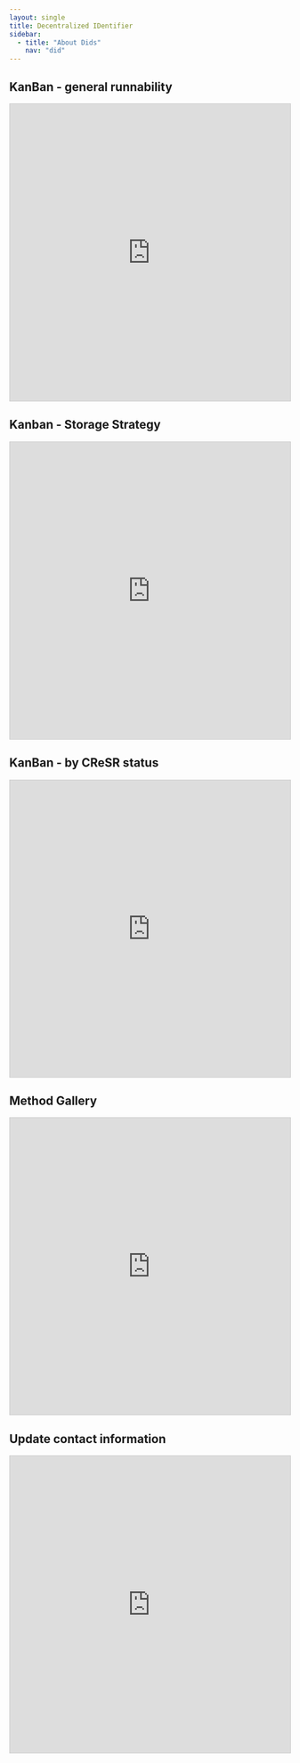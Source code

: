 ```yaml
---
layout: single
title: Decentralized IDentifier
sidebar:
  - title: "About Dids"
    nav: "did"
---
```


## KanBan - general runnability

<iframe class="airtable-embed" src="https://airtable.com/embed/shr1Din0eTKNNVK3v?backgroundColor=purple&viewControls=on" frameborder="0" onmousewheel="" width="100%" height="533" style="background: transparent; border: 1px solid #ccc;"></iframe>

## Kanban - Storage Strategy
<iframe class="airtable-embed" src="https://airtable.com/embed/shrMEo7w3GcLSTpmB?backgroundColor=purple&viewControls=on" frameborder="0" onmousewheel="" width="100%" height="533" style="background: transparent; border: 1px solid #ccc;"></iframe>

## KanBan - by CReSR status

<iframe class="airtable-embed" src="https://airtable.com/embed/shrOXsm28J8LuqXzm?backgroundColor=purple&viewControls=on" frameborder="0" onmousewheel="" width="100%" height="533" style="background: transparent; border: 1px solid #ccc;"></iframe>

## Method Gallery

<iframe class="airtable-embed" src="https://airtable.com/embed/shrwnUB5H9BSNKVLo?backgroundColor=purple&viewControls=on" frameborder="0" onmousewheel="" width="100%" height="533" style="background: transparent; border: 1px solid #ccc;"></iframe>


## Update contact information

<iframe class="airtable-embed" src="https://airtable.com/embed/shraMbFnqoPZAz75Z?backgroundColor=purple" frameborder="0" onmousewheel="" width="100%" height="533" style="background: transparent; border: 1px solid #ccc;"></iframe>
